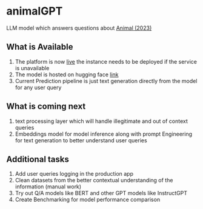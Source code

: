 # animalGPT
LLM model which answers questions about [Animal (2023)](https://en.wikipedia.org/wiki/Animal_(2023_film))

## What is Available 
1. The platform is now [live](https://animalgpt-production.up.railway.app/) the instance needs to be deployed if the service is unavailable
2. The model is hosted on hugging face [link](https://huggingface.co/dkandpalz/animalGPT2)
3. Current Prediction pipeline is just text generation directly from the model for any user query


## What is coming next
1. text processing layer which will handle illegitimate and out of context queries
2. Embeddings model for model inference along with prompt Engineering for text generation to better understand user queries



## Additional tasks
1. Add user queries logging in the production app
2. Clean datasets from the better contextual understanding of the information (manual work)
3. Try out Q/A models like BERT and other GPT models like InstructGPT
4. Create Benchmarking for model performance comparison
